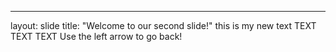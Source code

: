 ---
layout: slide
title: "Welcome to our second slide!"
this is my new text TEXT TEXT TEXT
Use the left arrow to go back!
